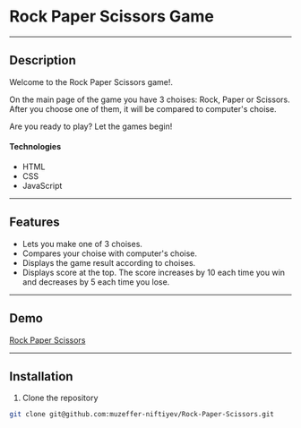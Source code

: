 # Rock Paper Scissors Game

---

## Description

Welcome to the  Rock Paper Scissors game!.

On the main page of the game you have 3 choises: Rock, Paper or Scissors. After you choose one of them, it will be compared to computer's choise.

Are you ready to play? Let the games begin!

#### Technologies

- HTML
- CSS
- JavaScript

---

## Features

- Lets you make one of 3 choises.
- Compares your choise with computer's choise.
- Displays the game result according to choises.
- Displays score at the top. The score increases by 10 each time you win and decreases by 5 each time you lose.

---

## Demo

[Rock Paper Scissors](https://muzeffer-niftiyev.github.io/rock-paper-scissors/)

---

## Installation

1. Clone the repository

```bash
git clone git@github.com:muzeffer-niftiyev/Rock-Paper-Scissors.git
```


